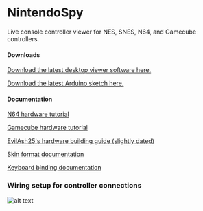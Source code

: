 NintendoSpy
======

Live console controller viewer for NES, SNES, N64, and Gamecube controllers.

#### Downloads

[Download the latest desktop viewer software here.](https://github.com/jaburns/NintendoSpy/releases)

[Download the latest Arduino sketch here.](https://raw.github.com/jaburns/NintendoSpy/master/firmware/firmware.ino)

#### Documentation

[N64 hardware tutorial](https://github.com/jaburns/NintendoSpy/blob/master/docs/tutorial-n64.md)

[Gamecube hardware tutorial](https://github.com/jaburns/NintendoSpy/blob/master/docs/tutorial-gamecube.md)

[EvilAsh25's hardware building guide (slightly dated)](https://raw.githubusercontent.com/jaburns/NintendoSpy/master/docs/guide-evilash25.txt)

[Skin format documentation](https://github.com/jaburns/NintendoSpy/blob/master/docs/skins.md)

[Keyboard binding documentation](https://github.com/jaburns/NintendoSpy/blob/master/docs/keybindings.md)

### Wiring setup for controller connections

![alt text](https://github.com/jaburns/NintendoSpy/raw/master/docs/tutorial-images/wiring-all.jpg "")
